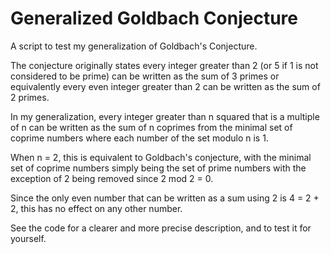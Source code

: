 # Generalized Goldbach Conjecture

A script to test my generalization of Goldbach's Conjecture.

The conjecture originally states every integer greater than 2 (or 5 if 1 is not considered to be prime) can be written as the sum of 3 primes or equivalently every even integer greater than 2 can be written as the sum of 2 primes.

In my generalization, every integer greater than n squared that is a multiple of n can be written as the sum of n coprimes from the minimal set of coprime numbers where each number of the set modulo n is 1.

When n = 2, this is equivalent to Goldbach's conjecture, with the minimal set of coprime numbers simply being the set of prime numbers with the exception of 2 being removed since 2 mod 2 = 0.

Since the only even number that can be written as a sum using 2 is 4 = 2 + 2, this has no effect on any other number.

See the code for a clearer and more precise description, and to test it for yourself.
